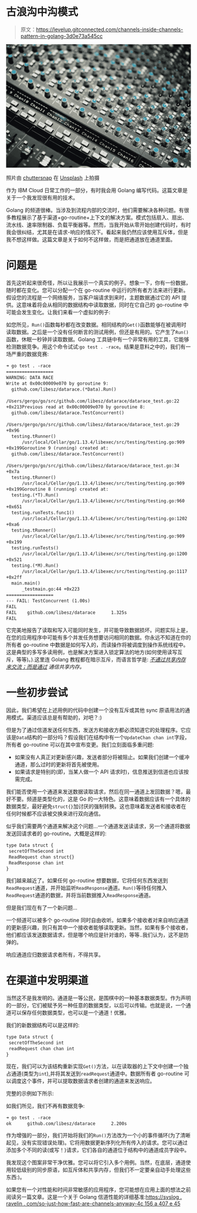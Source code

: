# 古浪沟中沟模式

> 原文：<https://levelup.gitconnected.com/channels-inside-channels-pattern-in-golang-3d0e73a545cc>

![](img/09618d6e5af3090fc356229395db7aad.png)

照片由 [chuttersnap](https://unsplash.com/@chuttersnap?utm_source=medium&utm_medium=referral) 在 [Unsplash](https://unsplash.com?utm_source=medium&utm_medium=referral) 上拍摄

作为 IBM Cloud 日常工作的一部分，有时我会用 Golang 编写代码。这篇文章是关于一个我发现很有用的技术。

Golang 的频道很棒。当涉及到流程内部的交流时，他们需要解决各种问题。有很多教程展示了基于渠道+go-routine+上下文的解决方案。模式包括扇入、扇出、流水线、速率限制器、负载平衡器等。然而，当我开始从零开始创建代码时，有时我会很纠结，尤其是在请求-响应的情况下。看起来我仍然应该使用互斥体，但是我不想这样做。这篇文章是关于如何不这样做，而是把通道放在通道里面。

# 问题是

首先这听起来很奇怪，所以让我展示一个真实的例子。想象一下，你有一份数据，随时都在变化。您可以分配一个在 go-routine 中运行的所有者方法来进行更新。假设您的流程是一个网络服务，当客户端请求到来时，主题数据通过它的 API 提供。这意味着将会从相同的数据结构中读取数据，同时在它自己的 go-routine 中可能会发生变化。让我们来看一个虚拟的例子:

如您所见，`Run()`函数每秒都在改变数据。相同结构的`Get()`函数能够在被调用时读取数据。之后是一个没有任何断言的测试用例，但还是有用的。它产生了`Run()`函数，休眠一秒钟并读取数据。Golang 工具链中有一个非常有用的工具，它能够检测数据竞争。用这个命令试试:`go test . -race`。结果是意料之中的，我们有一场严重的数据竞赛:

```
➜ go test . -race
==================
WARNING: DATA RACE
Write at 0x00c00009e070 by goroutine 9:
  github.com/libesz/datarace.(*Data).Run()
      /Users/gergo/go/src/github.com/libesz/datarace/datarace_test.go:22 +0x213Previous read at 0x00c00009e070 by goroutine 8:
  github.com/libesz/datarace.TestConcurrent()
      /Users/gergo/go/src/github.com/libesz/datarace/datarace_test.go:29 +0x96
  testing.tRunner()
      /usr/local/Cellar/go/1.13.4/libexec/src/testing/testing.go:909 +0x199Goroutine 9 (running) created at:
  github.com/libesz/datarace.TestConcurrent()
      /Users/gergo/go/src/github.com/libesz/datarace/datarace_test.go:34 +0x7a
  testing.tRunner()
      /usr/local/Cellar/go/1.13.4/libexec/src/testing/testing.go:909 +0x199Goroutine 8 (running) created at:
  testing.(*T).Run()
      /usr/local/Cellar/go/1.13.4/libexec/src/testing/testing.go:960 +0x651
  testing.runTests.func1()
      /usr/local/Cellar/go/1.13.4/libexec/src/testing/testing.go:1202 +0xa6
  testing.tRunner()
      /usr/local/Cellar/go/1.13.4/libexec/src/testing/testing.go:909 +0x199
  testing.runTests()
      /usr/local/Cellar/go/1.13.4/libexec/src/testing/testing.go:1200 +0x521
  testing.(*M).Run()
      /usr/local/Cellar/go/1.13.4/libexec/src/testing/testing.go:1117 +0x2ff
  main.main()
      _testmain.go:44 +0x223
==================
--- FAIL: TestConcurrent (1.00s)
FAIL
FAIL    github.com/libesz/datarace      1.325s
FAIL
```

它完美地报告了读取和写入可能同时发生，并可能导致数据损坏。问题实际上是，在您的应用程序中可能有多个并发任务想要访问相同的数据。你永远不知道在你的所有者 go-routine 中数据是如何写入的，而读操作将被调度到操作系统线程中。这是典型的多写多读用例，也是解决方案进入锁定算法的地方(如何使用读写互斥，等等)。).这里连 Golang 教程都在暗示互斥，而语言哲学是: [*不通过共享内存来交流；而是通过*](https://golang.org/doc/effective_go.html#sharing) *通信共享内存。*

# 一些初步尝试

因此，我们希望在上述用例的代码中创建一个没有互斥或其他 sync 原语用法的通用模式。渠道应该总是有帮助的，对吧？:)

但是为了通过信道发送任何东西，发送方和接收方都必须知道它的处理程序。它应该是`Data`结构的一部分吗？假设我们在结构中有一个`UpdateChan chan int`字段，所有者 go-routine 可以在其中宣布变更。我们立刻面临多重问题:

*   如果没有人真正对更新感兴趣，发送者部分将被阻止。如果我们创建一个缓冲通道，那么过时的更新将首先被使用。
*   如果请求是特别的(即，当某人做一个 API 请求时)，信息推送到信道也应该按需完成。

我们能否使用一个通道来发送数据读取请求，然后在同一通道上发回数据？嗯，最好不要。频道是类型化的，这是 Go 的一大特色。这意味着数据应该有一个具体的数据类型，最好避免`struct{}`加讨厌的强制转换。这也意味着发送者和接收者在任何时候都不应该被交换来进行双向通信。

似乎我们需要两个通道来解决这个问题…一个通道发送读请求，另一个通道将数据发送回请求者的 go-routine。大概是这样的:

```
type Data struct {
 secretOfTheSecond int
 ReadRequest chan struct{}
 ReadResponse chan int
}
```

我们越来越近了。如果任何 go-routine 想要数据，它将任何东西发送到`ReadRequest`通道，并开始监听`ReadResponse`通道。`Run()`等待任何推入`ReadRequest`通道的数据，并将当前数据推入`ReadResponse`通道。

但是我们现在有了一个新问题…

一个频道可以被多个 go-routine 同时自由收听。如果多个接收者对来自响应通道的更新感兴趣，则只有其中一个接收者能够读取更新。当然，如果有多个接收者，他们都应该发送数据请求，但是哪个响应是针对谁的，等等..我们认为，这不是防弹的。

响应通道应归数据请求者所有，不得共享。

# 在渠道中发明渠道

当然这不是我发明的。通道是一等公民，是围棋中的一种基本数据类型。作为声明的一部分，它们被赋予另一种任意的数据类型，以后可以传输。也就是说，一个通道可以保存任何数据类型，也可以是一个通道！优雅。

我们的新数据结构可以是这样的:

```
type Data struct {
 secretOfTheSecond int
 readRequest chan chan int
}
```

现在，我们可以为该结构重新实现`Get()`方法，以在读取器的上下文中创建一个独占通道(类型为`int`),并将其发送到`readRequest`通道中。数据所有者 go-routine 可以调度这个事件，并可以提取数据请求者创建的通道来发送响应。

完整的示例如下所示:

如我们所见，我们不再有数据竞争:

```
➜ go test . -race
ok      github.com/libesz/datarace      2.200s
```

作为增强的一部分，我们开始将我们的`Run()`方法改为一个小的事件循环(为了清晰起见，没有实现错误处理)。它将用数据更新序列化所有传入的请求。您可以通过添加多个不同的读(或写！)请求，它们各自的通道位于结构中的通道成员字段中。

我发现这个图案非常干净优雅。您可以将它引入多个用例。当然，在底层，通道使用较低级别的同步原语，如互斥体和共享内存，但我们不一定要亲自动手处理这些东西:)。

如果您有一个对性能和时间非常敏感的应用程序，您可能想在应用上面的想法之前阅读另一篇文章。这是一个关于 Golang 信道性能的详细基准:[https://syslog . ravelin . com/so-just-how-fast-are-channels-anyway-4c 156 a 407 e 45](https://syslog.ravelin.com/so-just-how-fast-are-channels-anyway-4c156a407e45)